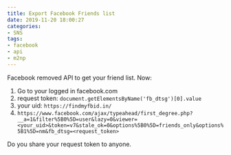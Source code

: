 ```yaml
---
title: Export Facebook Friends list
date: 2019-11-20 18:00:27
categories:
- SNS
tags:
- facebook
- api
- m2np
---
```

Facebook removed API to get your friend list.
Now:
1. Go to your logged in facebook.com
2. request token: `document.getElementsByName('fb_dtsg')[0].value`
3. your uid: `https://findmyfbid.in/`
4. `https://www.facebook.com/ajax/typeahead/first_degree.php?__a=1&filter%5B0%5D=user&lazy=0&viewer=<your_uid>&token=v7&stale_ok=0&options%5B0%5D=friends_only&options%5B1%5D=nm&fb_dtsg=<request_token>`

Do you share your request token to anyone.